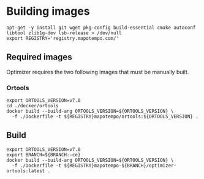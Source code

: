 # Building images

```
apt-get -y install git wget pkg-config build-essential cmake autoconf libtool zlib1g-dev lsb-release > /dev/null
export REGISTRY='registry.mapotempo.com/'
```

## Required images
Optimizer requires the two following images that must be manually built.

### Ortools

```
export ORTOOLS_VERSION=v7.0
cd ./docker/ortools
docker build --build-arg ORTOOLS_VERSION=${ORTOOLS_VERSION} \
  -f ./Dockerfile -t ${REGISTRY}mapotempo/ortools:${ORTOOLS_VERSION} .
```

## Build
```
export ORTOOLS_VERSION=v7.0
export BRANCH=${BRANCH:-ce}
docker build --build-arg ORTOOLS_VERSION=${ORTOOLS_VERSION} \
  -f ./Dockerfile -t ${REGISTRY}mapotempo-${BRANCH}/optimizer-ortools:latest .
```